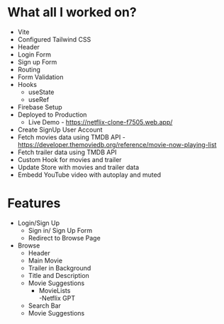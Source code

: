 # What all I worked on?
- Vite
- Configured Tailwind CSS
- Header
- Login Form
- Sign up Form
- Routing
- Form Validation
- Hooks
    - useState
    - useRef
- Firebase Setup
- Deployed to Production 
    - Live Demo - https://netflix-clone-f7505.web.app/ 
- Create SignUp User Account
- Fetch movies data using TMDB API - https://developer.themoviedb.org/reference/movie-now-playing-list
- Fetch trailer data using TMDB API 
- Custom Hook for movies and trailer
- Update Store with movies and trailer data 
- Embedd YouTube video with autoplay and muted

# Features

- Login/Sign Up
    - Sign in/ Sign Up Form
    - Redirect to Browse Page
- Browse
    - Header
    - Main Movie
    - Trailer in Background
    - Title and Description
    - Movie Suggestions
        - MovieLists  
-Netflix GPT
    - Search Bar
    - Movie Suggestions
